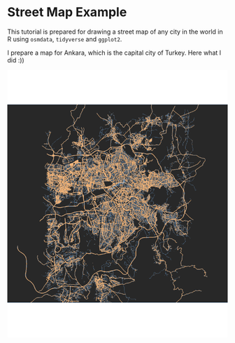 # Street Map Example 

This tutorial is prepared for drawing a street map of any city in the world in R using ```osmdata```, ```tidyverse``` and ```ggplot2```. 

I prepare a map for Ankara, which is the capital city of Turkey. Here what I did :)) 

![Ankara Street Map](https://github.com/ozancanozdemir/streetmapexample/blob/main/ankara.png)
